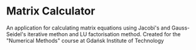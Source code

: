 # Matrix Calculator
An application for calculating matrix equations using Jacobi's and Gauss-Seidel's iterative methon and LU factorisation method.
Created for the "Numerical Methods" course at Gdańsk Institute of Technology
